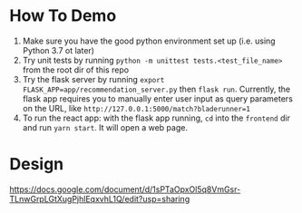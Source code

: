 # How To Demo

1. Make sure you have the good python environment set up (i.e. using Python 3.7 ot later)
2. Try unit tests by running `python -m unittest tests.<test_file_name>` from the root dir of this repo
3. Try the flask server by running `export FLASK_APP=app/recommendation_server.py` then `flask run`. Currently, the flask app requires you to manually enter user input as query parameters on the URL, like `http://127.0.0.1:5000/match?bladerunner=1`
4. To run the react app: with the flask app running, `cd` into the `frontend` dir and run `yarn start`. It will open a web page. 

# Design

https://docs.google.com/document/d/1sPTaOpxOl5q8VmGsr-TLnwGrpLGtXugPjhlEqxvhL1Q/edit?usp=sharing
